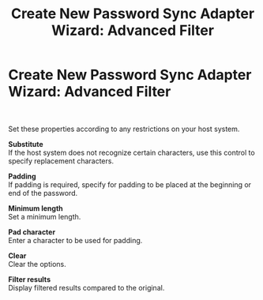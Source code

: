 ﻿---
title: 'Create New Password Sync Adapter Wizard: Advanced Filter'
TOCTitle: 'Create New Password Sync Adapter Wizard: Advanced Filter'
ms:assetid: 0389500a-7613-4d15-8c1a-cd98ea5f2aec
ms:mtpsurl: https://msdn.microsoft.com/en-us/library/Gg162775(v=BTS.80)
ms:contentKeyID: 51525931
ms.date: 08/30/2017
mtps_version: v=BTS.80
---

# Create New Password Sync Adapter Wizard: Advanced Filter

 

Set these properties according to any restrictions on your host system.

**Substitute**  
If the host system does not recognize certain characters, use this control to specify replacement characters.

**Padding**  
If padding is required, specify for padding to be placed at the beginning or end of the password.

**Minimum length**  
Set a minimum length.

**Pad character**  
Enter a character to be used for padding.

**Clear**  
Clear the options.

**Filter results**  
Display filtered results compared to the original.

